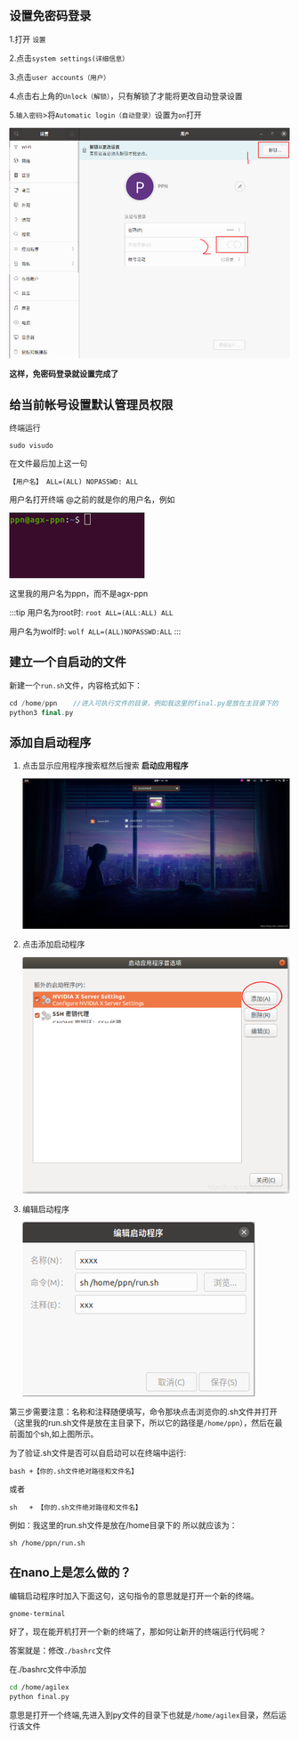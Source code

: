 ## 设置免密码登录
1.打开   `设置`

2.点击`system settings(详细信息）`

3.点击`user accounts（用户）`

4.点击右上角的`Unlock（解锁）`，只有解锁了才能将更改自动登录设置

5.`输入密码`>将`Automatic login（自动登录）`设置为`on`打开

![img error](img/自动登录.png)

**这样，免密码登录就设置完成了**

## 给当前帐号设置默认管理员权限
终端运行
```shell
sudo visudo
```
在文件最后加上这一句
```shell
【用户名】 ALL=(ALL) NOPASSWD: ALL
```
用户名打开终端 @之前的就是你的用户名，例如

![img error](img/用户名.png)

这里我的用户名为ppn，而不是agx-ppn

:::tip
 用户名为root时: `root ALL=(ALL:ALL) ALL`

 用户名为wolf时: `wolf ALL=(ALL)NOPASSWD:ALL`
:::



## 建立一个自启动的文件
新建一个`run.sh`文件，内容格式如下：
```cpp
cd /home/ppn    //进入可执行文件的目录，例如我这里的final.py是放在主目录下的
python3 final.py
```


## 添加自启动程序
1. 点击显示应用程序搜索框然后搜索 **启动应用程序**

    ![在这里插入图片描述](img/启动应用程序.png)

2. 点击添加启动程序

    ![在这里插入图片描述](img/添加启动程序.png)

3. 编辑启动程序

    ![img error](img/编辑启动程序.png)

第三步需要注意：名称和注释随便填写，命令那块点击浏览你的.sh文件并打开（这里我的run.sh文件是放在主目录下，所以它的路径是`/home/ppn`），然后在最前面加个sh,如上图所示。

为了验证.sh文件是否可以自启动可以在终端中运行:
```shell
bash +【你的.sh文件绝对路径和文件名】
```

或者

```shell
sh   + 【你的.sh文件绝对路径和文件名】
```

例如：我这里的run.sh文件是放在/home目录下的
所以就应该为：

```shell
sh /home/ppn/run.sh
```



## 在nano上是怎么做的？
编辑启动程序时加入下面这句，这句指令的意思就是打开一个新的终端。
```bash
gnome-terminal
```


好了，现在能开机打开一个新的终端了，那如何让新开的终端运行代码呢？

答案就是：修改`./bashrc`文件

在./bashrc文件中添加
```bash
cd /home/agilex
python final.py
```

意思是打开一个终端,先进入到py文件的目录下也就是`/home/agilex`目录，然后运行该文件